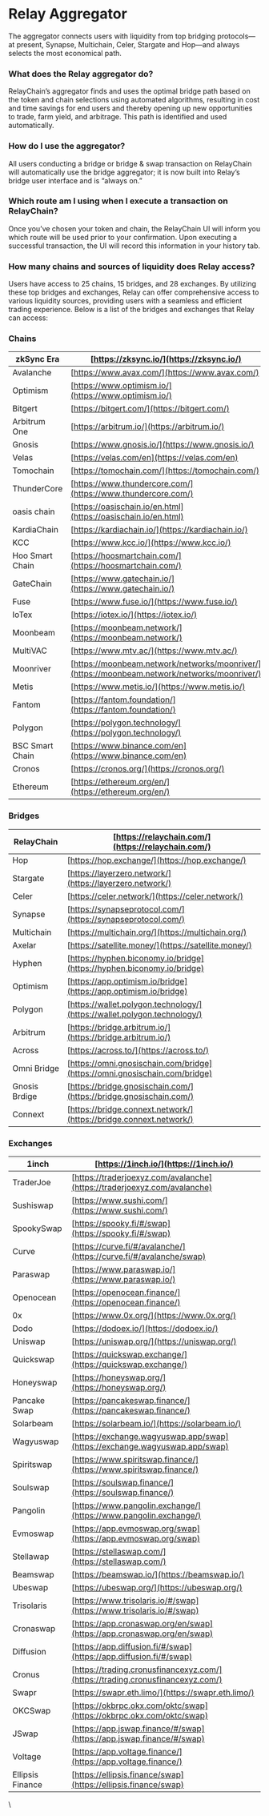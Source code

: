# Relay Aggregator

The aggregator connects users with liquidity from top bridging protocols—at present, Synapse, Multichain, Celer, Stargate and Hop—and always selects the most economical path.

### What does the Relay aggregator do?

RelayChain’s aggregator finds and uses the optimal bridge path based on the token and chain selections using automated algorithms, resulting in cost and time savings for end users and thereby opening up new opportunities to trade, farm yield, and arbitrage. This path is identified and used automatically.

### How do I use the aggregator?

All users conducting a bridge or bridge & swap transaction on RelayChain will automatically use the bridge aggregator; it is now built into Relay’s bridge user interface and is “always on.”

### Which route am I using when I execute a transaction on RelayChain?

Once you’ve chosen your token and chain, the RelayChain UI will inform you which route will be used prior to your confirmation. Upon executing a successful transaction, the UI will record this information in your history tab.

### How many chains and sources of liquidity does Relay access?

Users have access to 25 chains, 15 bridges, and 28 exchanges. By utilizing these top bridges and exchanges, Relay can offer comprehensive access to various liquidity sources, providing users with a seamless and efficient trading experience. Below is a list of the bridges and exchanges that Relay can access:

### Chains

| zkSync Era      | [https://zksync.io/](https://zksync.io/)                                                     |
| --------------- | -------------------------------------------------------------------------------------------- |
| Avalanche       | [https://www.avax.com/](https://www.avax.com/)                                               |
| Optimism        | [https://www.optimism.io/](https://www.optimism.io/)                                         |
| Bitgert         | [https://bitgert.com/](https://bitgert.com/)                                                 |
| Arbitrum One    | [https://arbitrum.io/](https://arbitrum.io/)                                                 |
| Gnosis          | [https://www.gnosis.io/](https://www.gnosis.io/)                                             |
| Velas           | [https://velas.com/en](https://velas.com/en)                                                 |
| Tomochain       | [https://tomochain.com/](https://tomochain.com/)                                             |
| ThunderCore     | [https://www.thundercore.com/](https://www.thundercore.com/)                                 |
| oasis chain     | [https://oasischain.io/en.html](https://oasischain.io/en.html)                               |
| KardiaChain     | [https://kardiachain.io/](https://kardiachain.io/)                                           |
| KCC             | [https://www.kcc.io/](https://www.kcc.io/)                                                   |
| Hoo Smart Chain | [https://hoosmartchain.com/](https://hoosmartchain.com/)                                     |
| GateChain       | [https://www.gatechain.io/](https://www.gatechain.io/)                                       |
| Fuse            | [https://www.fuse.io/](https://www.fuse.io/)                                                 |
| IoTex           | [https://iotex.io/](https://iotex.io/)                                                       |
| Moonbeam        | [https://moonbeam.network/](https://moonbeam.network/)                                       |
| MultiVAC        | [https://www.mtv.ac/](https://www.mtv.ac/)                                                   |
| Moonriver       | [https://moonbeam.network/networks/moonriver/](https://moonbeam.network/networks/moonriver/) |
| Metis           | [https://www.metis.io/](https://www.metis.io/)                                               |
| Fantom          | [https://fantom.foundation/](https://fantom.foundation/)                                     |
| Polygon         | [https://polygon.technology/](https://polygon.technology/)                                   |
| BSC Smart Chain | [https://www.binance.com/en](https://www.binance.com/en)                                     |
| Cronos          | [https://cronos.org/](https://cronos.org/)                                                   |
| Ethereum        | [https://ethereum.org/en/](https://ethereum.org/en/)                                         |

### Bridges

| RelayChain    | [https://relaychain.com/](https://relaychain.com/)                         |
| ------------- | -------------------------------------------------------------------------- |
| Hop           | [https://hop.exchange/](https://hop.exchange/)                             |
| Stargate      | [https://layerzero.network/](https://layerzero.network/)                   |
| Celer         | [https://celer.network/](https://celer.network/)                           |
| Synapse       | [https://synapseprotocol.com/](https://synapseprotocol.com/)               |
| Multichain    | [https://multichain.org/](https://multichain.org/)                         |
| Axelar        | [https://satellite.money/](https://satellite.money/)                       |
| Hyphen        | [https://hyphen.biconomy.io/bridge](https://hyphen.biconomy.io/bridge)     |
| Optimism      | [https://app.optimism.io/bridge](https://app.optimism.io/bridge)           |
| Polygon       | [https://wallet.polygon.technology/](https://wallet.polygon.technology/)   |
| Arbitrum      | [https://bridge.arbitrum.io/](https://bridge.arbitrum.io/)                 |
| Across        | [https://across.to/](https://across.to/)                                   |
| Omni Bridge   | [https://omni.gnosischain.com/bridge](https://omni.gnosischain.com/bridge) |
| Gnosis Brdige | [https://bridge.gnosischain.com/](https://bridge.gnosischain.com/)         |
| Connext       | [https://bridge.connext.network/](https://bridge.connext.network/)         |

### Exchanges

| 1inch            | [https://1inch.io/](https://1inch.io/)                                         |
| ---------------- | ------------------------------------------------------------------------------ |
| TraderJoe        | [https://traderjoexyz.com/avalanche](https://traderjoexyz.com/avalanche)       |
| Sushiswap        | [https://www.sushi.com/](https://www.sushi.com/)                               |
| SpookySwap       | [https://spooky.fi/#/swap](https://spooky.fi/#/swap)                           |
| Curve            | [https://curve.fi/#/avalanche/](https://curve.fi/#/avalanche/swap)             |
| Paraswap         | [https://www.paraswap.io/](https://www.paraswap.io/)                           |
| Openocean        | [https://openocean.finance/](https://openocean.finance/)                       |
| 0x               | [https://www.0x.org/](https://www.0x.org/)                                     |
| Dodo             | [https://dodoex.io/](https://dodoex.io/)                                       |
| Uniswap          | [https://uniswap.org/](https://uniswap.org/)                                   |
| Quickswap        | [https://quickswap.exchange/](https://quickswap.exchange/)                     |
| Honeyswap        | [https://honeyswap.org/](https://honeyswap.org/)                               |
| Pancake Swap     | [https://pancakeswap.finance/](https://pancakeswap.finance/)                   |
| Solarbeam        | [https://solarbeam.io/](https://solarbeam.io/)                                 |
| Wagyuswap        | [https://exchange.wagyuswap.app/swap](https://exchange.wagyuswap.app/swap)     |
| Spiritswap       | [https://www.spiritswap.finance/](https://www.spiritswap.finance/)             |
| Soulswap         | [https://soulswap.finance/](https://soulswap.finance/)                         |
| Pangolin         | [https://www.pangolin.exchange/](https://www.pangolin.exchange/)               |
| Evmoswap         | [https://app.evmoswap.org/swap](https://app.evmoswap.org/swap)                 |
| Stellawap        | [https://stellaswap.com/](https://stellaswap.com/)                             |
| Beamswap         | [https://beamswap.io/](https://beamswap.io/)                                   |
| Ubeswap          | [https://ubeswap.org/](https://ubeswap.org/)                                   |
| Trisolaris       | [https://www.trisolaris.io/#/swap](https://www.trisolaris.io/#/swap)           |
| Cronaswap        | [https://app.cronaswap.org/en/swap](https://app.cronaswap.org/en/swap)         |
| Diffusion        | [https://app.diffusion.fi/#/swap](https://app.diffusion.fi/#/swap)             |
| Cronus           | [https://trading.cronusfinancexyz.com/](https://trading.cronusfinancexyz.com/) |
| Swapr            | [https://swapr.eth.limo/](https://swapr.eth.limo/)                             |
| OKCSwap          | [https://okbrpc.okx.com/oktc/swap](https://okbrpc.okx.com/oktc/swap)           |
| JSwap            | [https://app.jswap.finance/#/swap](https://app.jswap.finance/#/swap)           |
| Voltage          | [https://app.voltage.finance/](https://app.voltage.finance/)                   |
| Ellipsis Finance | [https://ellipsis.finance/swap](https://ellipsis.finance/swap)                 |

\
